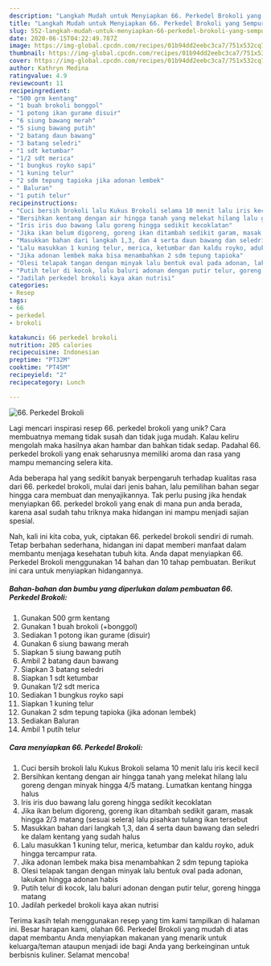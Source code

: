 ```yaml
---
description: "Langkah Mudah untuk Menyiapkan 66. Perkedel Brokoli yang Sempurna"
title: "Langkah Mudah untuk Menyiapkan 66. Perkedel Brokoli yang Sempurna"
slug: 552-langkah-mudah-untuk-menyiapkan-66-perkedel-brokoli-yang-sempurna
date: 2020-06-15T04:22:49.787Z
image: https://img-global.cpcdn.com/recipes/01b94dd2eebc3ca7/751x532cq70/66-perkedel-brokoli-foto-resep-utama.jpg
thumbnail: https://img-global.cpcdn.com/recipes/01b94dd2eebc3ca7/751x532cq70/66-perkedel-brokoli-foto-resep-utama.jpg
cover: https://img-global.cpcdn.com/recipes/01b94dd2eebc3ca7/751x532cq70/66-perkedel-brokoli-foto-resep-utama.jpg
author: Kathryn Medina
ratingvalue: 4.9
reviewcount: 11
recipeingredient:
- "500 grm kentang"
- "1 buah brokoli bonggol"
- "1 potong ikan gurame disuir"
- "6 siung bawang merah"
- "5 siung bawang putih"
- "2 batang daun bawang"
- "3 batang seledri"
- "1 sdt ketumbar"
- "1/2 sdt merica"
- "1 bungkus royko sapi"
- "1 kuning telur"
- "2 sdm tepung tapioka jika adonan lembek"
- " Baluran"
- "1 putih telur"
recipeinstructions:
- "Cuci bersih brokoli lalu Kukus Brokoli selama 10 menit lalu iris kecil kecil"
- "Bersihkan kentang dengan air hingga tanah yang melekat hilang lalu goreng dengan minyak hingga 4/5 matang. Lumatkan kentang hingga halus"
- "Iris iris duo bawang lalu goreng hingga sedikit kecoklatan"
- "Jika ikan belum digoreng, goreng ikan ditambah sedikit garam, masak hingga 2/3 matang (sesuai selera) lalu pisahkan tulang ikan tersebut"
- "Masukkan bahan dari langkah 1,3, dan 4 serta daun bawang dan seledri ke dalam kentang yang sudah halus"
- "Lalu masukkan 1 kuning telur, merica, ketumbar dan kaldu royko, aduk hingga tercampur rata."
- "Jika adonan lembek maka bisa menambahkan 2 sdm tepung tapioka"
- "Olesi telapak tangan dengan minyak lalu bentuk oval pada adonan, lakukan hingga adonan habis"
- "Putih telur di kocok, lalu baluri adonan dengan putir telur, goreng hingga matang"
- "Jadilah perkedel brokoli kaya akan nutrisi"
categories:
- Resep
tags:
- 66
- perkedel
- brokoli

katakunci: 66 perkedel brokoli 
nutrition: 205 calories
recipecuisine: Indonesian
preptime: "PT32M"
cooktime: "PT45M"
recipeyield: "2"
recipecategory: Lunch

---
```



![66. Perkedel Brokoli](https://img-global.cpcdn.com/recipes/01b94dd2eebc3ca7/751x532cq70/66-perkedel-brokoli-foto-resep-utama.jpg)

Lagi mencari inspirasi resep 66. perkedel brokoli yang unik? Cara membuatnya memang tidak susah dan tidak juga mudah. Kalau keliru mengolah maka hasilnya akan hambar dan bahkan tidak sedap. Padahal 66. perkedel brokoli yang enak seharusnya memiliki aroma dan rasa yang mampu memancing selera kita.



Ada beberapa hal yang sedikit banyak berpengaruh terhadap kualitas rasa dari 66. perkedel brokoli, mulai dari jenis bahan, lalu pemilihan bahan segar hingga cara membuat dan menyajikannya. Tak perlu pusing jika hendak menyiapkan 66. perkedel brokoli yang enak di mana pun anda berada, karena asal sudah tahu triknya maka hidangan ini mampu menjadi sajian spesial.


Nah, kali ini kita coba, yuk, ciptakan 66. perkedel brokoli sendiri di rumah. Tetap berbahan sederhana, hidangan ini dapat memberi manfaat dalam membantu menjaga kesehatan tubuh kita. Anda dapat menyiapkan 66. Perkedel Brokoli menggunakan 14 bahan dan 10 tahap pembuatan. Berikut ini cara untuk menyiapkan hidangannya.

<!--inarticleads1-->

##### Bahan-bahan dan bumbu yang diperlukan dalam pembuatan 66. Perkedel Brokoli:

1. Gunakan 500 grm kentang
1. Gunakan 1 buah brokoli (+bonggol)
1. Sediakan 1 potong ikan gurame (disuir)
1. Gunakan 6 siung bawang merah
1. Siapkan 5 siung bawang putih
1. Ambil 2 batang daun bawang
1. Siapkan 3 batang seledri
1. Siapkan 1 sdt ketumbar
1. Gunakan 1/2 sdt merica
1. Sediakan 1 bungkus royko sapi
1. Siapkan 1 kuning telur
1. Gunakan 2 sdm tepung tapioka (jika adonan lembek)
1. Sediakan  Baluran
1. Ambil 1 putih telur




<!--inarticleads2-->

##### Cara menyiapkan 66. Perkedel Brokoli:

1. Cuci bersih brokoli lalu Kukus Brokoli selama 10 menit lalu iris kecil kecil
1. Bersihkan kentang dengan air hingga tanah yang melekat hilang lalu goreng dengan minyak hingga 4/5 matang. Lumatkan kentang hingga halus
1. Iris iris duo bawang lalu goreng hingga sedikit kecoklatan
1. Jika ikan belum digoreng, goreng ikan ditambah sedikit garam, masak hingga 2/3 matang (sesuai selera) lalu pisahkan tulang ikan tersebut
1. Masukkan bahan dari langkah 1,3, dan 4 serta daun bawang dan seledri ke dalam kentang yang sudah halus
1. Lalu masukkan 1 kuning telur, merica, ketumbar dan kaldu royko, aduk hingga tercampur rata.
1. Jika adonan lembek maka bisa menambahkan 2 sdm tepung tapioka
1. Olesi telapak tangan dengan minyak lalu bentuk oval pada adonan, lakukan hingga adonan habis
1. Putih telur di kocok, lalu baluri adonan dengan putir telur, goreng hingga matang
1. Jadilah perkedel brokoli kaya akan nutrisi




Terima kasih telah menggunakan resep yang tim kami tampilkan di halaman ini. Besar harapan kami, olahan 66. Perkedel Brokoli yang mudah di atas dapat membantu Anda menyiapkan makanan yang menarik untuk keluarga/teman ataupun menjadi ide bagi Anda yang berkeinginan untuk berbisnis kuliner. Selamat mencoba!

